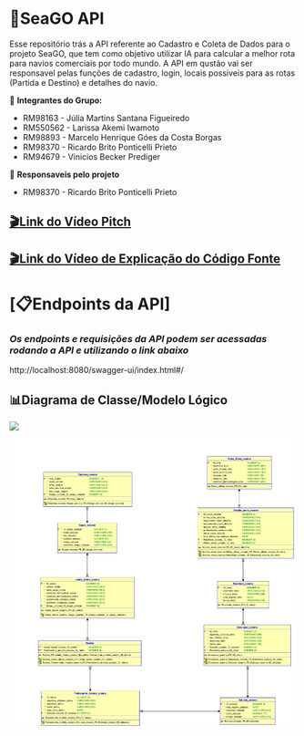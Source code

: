 # 🌊SeaGO API #
Esse repositório trás a API referente ao Cadastro e Coleta de Dados para o projeto SeaGO, que tem como objetivo utilizar IA para calcular a melhor rota para navios comerciais por todo mundo. A API em qustão vai ser responsavel pelas funções de cadastro, login, locais possiveis para as rotas (Partida e Destino) e detalhes do navio.

👥 **Integrantes do Grupo:**

- RM98163 - Júlia Martins Santana Figueiredo
- RM550562 - Larissa Akemi Iwamoto
- RM98893 - Marcelo Henrique Góes da Costa Borgas
- RM98370 - Ricardo Brito Ponticelli Prieto
- RM94679 - Vinicios Becker Prediger

👤 **Responsaveis pelo projeto**

- RM98370 - Ricardo Brito Ponticelli Prieto

## [🎬Link do Vídeo Pitch]() ##

## [🎬Link do Vídeo de Explicação do Código Fonte]() ##

# [📋Endpoints da API] #

### *Os endpoints e requisições da API podem ser acessadas rodando a API e utilizando o link abaixo* ###
http://localhost:8080/swagger-ui/index.html#/


## 📊Diagrama de Classe/Modelo Lógico 
<img src="./diagramas/">
<img src="./diagramas/Relational_1.pdf">